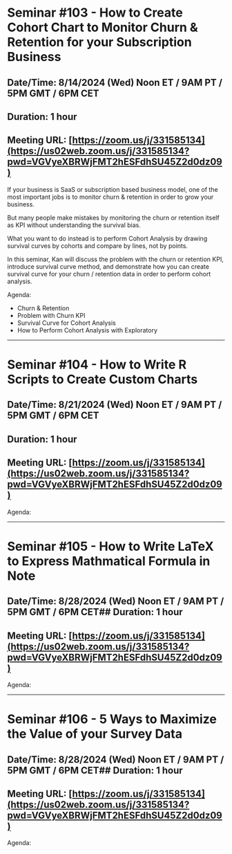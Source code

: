 # Seminar #103 - How to Create Cohort Chart to Monitor Churn & Retention for your Subscription Business
## Date/Time: 8/14/2024 (Wed) Noon ET / 9AM PT / 5PM GMT / 6PM CET
## Duration: 1 hour
## Meeting URL: [https://zoom.us/j/331585134](https://us02web.zoom.us/j/331585134?pwd=VGVyeXBRWjFMT2hESFdhSU45Z2d0dz09)

If your business is SaaS or subscription based business model, one of the most important jobs is to monitor churn & retention in order to grow your business.

But many people make mistakes by monitoring the churn or retention itself as KPI without understanding the survival bias.

What you want to do instead is to perform Cohort Analysis by drawing survival curves by cohorts and compare by lines, not by points.

In this seminar, Kan will discuss the problem with the churn or retention KPI, introduce survival curve method, and demonstrate how you can create survival curve for your churn / retention data in order to perform cohort analysis.

Agenda:

- Churn & Retention
- Problem with Churn KPI
- Survival Curve for Cohort Analysis
- How to Perform Cohort Analysis with Exploratory



----

# Seminar #104 - How to Write R Scripts to Create Custom Charts
## Date/Time: 8/21/2024 (Wed) Noon ET / 9AM PT / 5PM GMT / 6PM CET
## Duration: 1 hour
## Meeting URL: [https://zoom.us/j/331585134](https://us02web.zoom.us/j/331585134?pwd=VGVyeXBRWjFMT2hESFdhSU45Z2d0dz09)


Agenda:


----

# Seminar #105 - How to Write LaTeX to Express Mathmatical Formula in Note
## Date/Time: 8/28/2024 (Wed) Noon ET / 9AM PT / 5PM GMT / 6PM CET## Duration: 1 hour
## Meeting URL: [https://zoom.us/j/331585134](https://us02web.zoom.us/j/331585134?pwd=VGVyeXBRWjFMT2hESFdhSU45Z2d0dz09)


Agenda:

----

# Seminar #106 - 5 Ways to Maximize the Value of your Survey Data
## Date/Time: 8/28/2024 (Wed) Noon ET / 9AM PT / 5PM GMT / 6PM CET## Duration: 1 hour
## Meeting URL: [https://zoom.us/j/331585134](https://us02web.zoom.us/j/331585134?pwd=VGVyeXBRWjFMT2hESFdhSU45Z2d0dz09)


Agenda:
